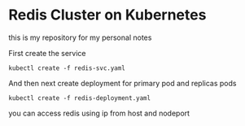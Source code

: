 <h1>Redis Cluster on Kubernetes</h1>

this is my repository for my personal notes

First create the service
```
kubectl create -f redis-svc.yaml
```

And then next create deployment for primary pod and replicas pods
```
kubectl create -f redis-deployment.yaml
```

you can access redis using ip from host and nodeport
